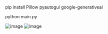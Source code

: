 pip install Pillow pyautogui google-generativeai

python main.py

![image](https://github.com/user-attachments/assets/393e256e-4eac-40db-8d7c-5bf4c385d5c3)
![image](https://github.com/user-attachments/assets/f5632020-bb72-4bf7-b9d7-19c65b596fea)
